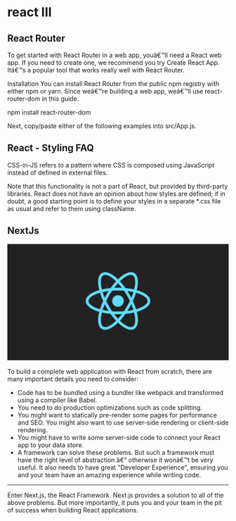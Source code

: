 # react III


## React Router
To get started with React Router in a web app, youâ€™ll need a React web app. If you need to create one, we recommend you try Create React App. Itâ€™s a popular tool that works really well with React Router.

Installation You can install React Router from the public npm registry with either npm or yarn. Since weâ€™re building a web app, weâ€™ll use react-router-dom in this guide.

npm install react-router-dom

Next, copy/paste either of the following examples into src/App.js.

## React - Styling FAQ
CSS-in-JS refers to a pattern where CSS is composed using JavaScript instead of defined in external files.

Note that this functionality is not a part of React, but provided by third-party libraries. React does not have an opinion about how styles are defined; if in doubt, a good starting point is to define your styles in a separate *.css file as usual and refer to them using className.

## NextJs
![image](../image/react1(2).png)

To build a complete web application with React from scratch, there are many important details you need to consider:

 * Code has to be bundled using a bundler like webpack and transformed using a compiler like Babel.
 * You need to do production optimizations such as code splitting.
 * You might want to statically pre-render some pages for performance and SEO. You might also want to use server-side rendering or client-side rendering.
 * You might have to write some server-side code to connect your React app to your data store.
 * A framework can solve these problems. But such a framework must have the right level of abstraction â€” otherwise it wonâ€™t be very useful. It also needs to have great "Developer Experience", ensuring you and your team have an amazing experience while writing code.
___
Enter Next.js, the React Framework. Next.js provides a solution to all of the above problems. But more importantly, it puts you and your team in the pit of success when building React applications.